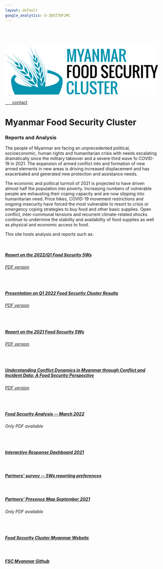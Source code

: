 ```yaml
---
layout: default
google_analytics: G-3QVZ7DFJMC
---
```


<!-- Global site tag (gtag.js) - Google Analytics -->
<script async src="https://www.googletagmanager.com/gtag/js?id=G-3QVZ7DFJMC"></script>
<script>
  window.dataLayer = window.dataLayer || [];
  function gtag(){dataLayer.push(arguments);}
  gtag('js', new Date());

  gtag('config', 'G-3QVZ7DFJMC');
</script>


<script>
/**
* Function that captures a click on an outbound link in Analytics.
* This function takes a valid URL string as an argument, and uses that URL string
* as the event label. Setting the transport method to 'beacon' lets the hit be sent
* using 'navigator.sendBeacon' in browser that support it.
*/
var captureOutboundLink = function(url) {
   ga('send', 'event', 'outbound', 'click', url, {
     'transport': 'beacon',
     'hitCallback': function(){document.location = url;}
   });
}
</script>

<div class="row" style="padding-top: 30px;">
<div class="col-sm-4">

&nbsp;&nbsp;&nbsp;&nbsp;&nbsp;&nbsp;<a href = "https://fscluster.org/myanmar">
![](img/Myanmar_cluster_blue.png)


&nbsp;&nbsp;&nbsp;&nbsp;&nbsp;&nbsp;[contact](mailto:info.myanmar@fscluster.org)

</div>
<div class="col-sm-8">


# **Myanmar Food Security Cluster**

### **Reports and Analysis**

The people of Myanmar are facing an unprecedented political, socioeconomic, human rights and humanitarian crisis with needs escalating dramatically since the military takeover and a severe third wave fo COVID-19 in 2021. The expansion of armed conflict into and formation of new armed elements in new areas is driving increased displacement and has exacerbated and generated new protection and assistance needs. 

The economic and political turmoil of 2021 is projected to have driven almost half the population into poverty. Increasing numbers of vulnerable people are exhausting their coping capacity and are now slipping into humanitarian need. Price hikes, COVID-19 movement restrictions and ongoing insecurity have forced the most vulnerable to resort to crisis or emergency coping strategies to buy food and other basic supplies. Open conflict, inter-communal tensions and recurrent climate-related shocks continue to undermine the stability and availability of food supplies as well as physical and economic access to food. 
 

This site hosts analysis and reports such as: 

<br>

##### <a href="https://food-security-cluster-myanmar.github.io/fsc_5ws_first_quarter_2022/" onclick="captureOutboundLink('https://food-security-cluster-myanmar.github.io/fsc_5ws_first_quarter_2022/'); return false;">Report on the 2022/Q1 Food Security 5Ws</a>
###### <a href="https://www.dropbox.com/s/ibswwmfhjpp9odh/fsc_2022_q1_5ws_report.pdf?dl=0" onclick="captureOutboundLink('https://www.dropbox.com/s/ibswwmfhjpp9odh/fsc_2022_q1_5ws_report.pdf?dl=0'); return false;">PDF version</a>

<br>

##### <a href="https://food-security-cluster-myanmar.github.io/q1_2022_5ws_presentation/#1" onclick="captureOutboundLink('https://food-security-cluster-myanmar.github.io/q1_2022_5ws_presentation/#1'); return false;">Presentation on Q1 2022 Food Security Cluster Results</a>
###### <a href="https://www.dropbox.com/s/b7lqb16xv000apm/fsc_results_q1_2022_presentation.pdf?dl=0" onclick="captureOutboundLink('https://www.dropbox.com/s/b7lqb16xv000apm/fsc_results_q1_2022_presentation.pdf?dl=0'); return false;">PDF version</a>

<br>

##### <a href="https://food-security-cluster-myanmar.github.io/mmr_5w_initial_observations/" onclick="captureOutboundLink('https://food-security-cluster-myanmar.github.io/mmr_5w_initial_observations/'); return false;">Report on the 2021 Food Security 5Ws</a>
###### <a href="https://www.dropbox.com/s/b1qhi1yskjvdclz/FSC_2021_5Ws_Report.pdf?dl=0" onclick="https://www.dropbox.com/s/b1qhi1yskjvdclz/FSC_2021_5Ws_Report.pdf?dl=0'); return false;">PDF version</a>
<br>

##### <a href="https://food-security-cluster-myanmar.github.io/exploratory-data-analysis-acled-fsc/" onclick="https://food-security-cluster-myanmar.github.io/exploratory-data-analysis-acled-fsc/'); return false;">Understanding Conflict Dynamics in Myanmar through Conflict and Incident Data: A Food Security Perspective</a>
###### <a href="https://www.dropbox.com/s/wsmn7callgr8dob/Understanding_Conflict_Dynamics_in_Myanmar_A_Food_Security_Perspective.pdf?dl=0" onclick="https://www.dropbox.com/s/wsmn7callgr8dob/Understanding_Conflict_Dynamics_in_Myanmar_A_Food_Security_Perspective.pdf?dl=0'); return false;">PDF version</a>

<br>

##### <a href="https://www.dropbox.com/s/ky7489xskt5adbc/FSC_Food_Security_Analysis_March_2022.pdf?dl=0" onclick="https://www.dropbox.com/s/ky7489xskt5adbc/FSC_Food_Security_Analysis_March_2022.pdf?dl=0'); return false;">Food Security Analysis -- March 2022</a>
###### Only PDF available

<br>

##### <a href="https://app.powerbi.com/view?r=eyJrIjoiYjIyNDc0OGItNjZhMy00ZjZmLTk0MTgtOTQyOWQ0ZDIyMDg2IiwidCI6IjQ2MmFkOWFlLWQ3ZDktNDIwNi1iODc0LTcxYjFlMDc5Nzc2ZiIsImMiOjh9" onclick="https://app.powerbi.com/view?r=eyJrIjoiYjIyNDc0OGItNjZhMy00ZjZmLTk0MTgtOTQyOWQ0ZDIyMDg2IiwidCI6IjQ2MmFkOWFlLWQ3ZDktNDIwNi1iODc0LTcxYjFlMDc5Nzc2ZiIsImMiOjh9'); return false;">Interactive Response Dashboard 2021</a>

<br>

##### <a href="https://food-security-cluster-myanmar.github.io/partner_reporting_preferences/" onclick="https://food-security-cluster-myanmar.github.io/partner_reporting_preferences/'); return false;">Partners' survey -- 5Ws reporting preferences</a>

<br>

##### <a href="https://fscluster.org/myanmar/document/partners-presence-map-sep-2021" onclick="https://fscluster.org/myanmar/document/partners-presence-map-sep-2021'); return false;">Partners' Presence Map September 2021</a>
###### Only PDF available

<br>

##### <a href="https://fscluster.org/myanmar" onclick="https://fscluster.org/myanmar'); return false;">Food Security Cluster Myanmar Website</a>

<br>

##### <a href="https://github.com/food-security-cluster-myanmar" onclick="https://github.com/food-security-cluster-myanmar'); return false;">FSC Myanmar Github</a>



